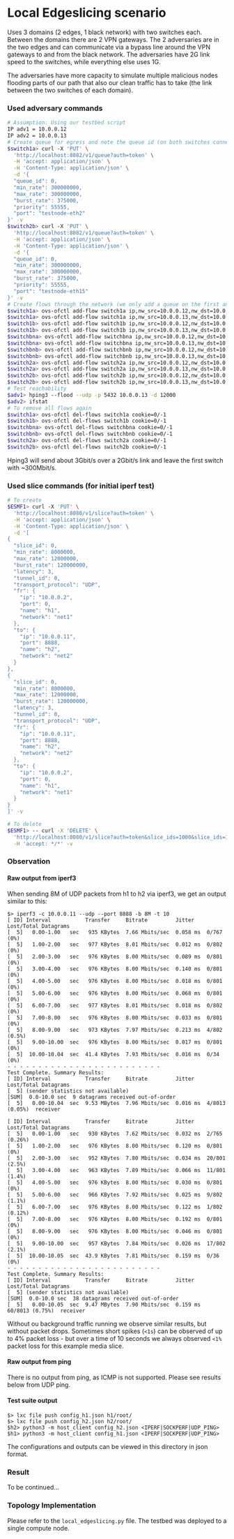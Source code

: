 # Local Edgeslicing scenario

Uses 3 domains (2 edges, 1 black network) with two switches each.
Between the domains there are 2 VPN gateways.
The 2 adversaries are in the two edges and can communicate via a bypass line around the VPN gateways to and from the black network.
The adversaries have 2G link speed to the switches, while everything else uses 1G.

The adversaries have more capacity to simulate multiple malicious nodes flooding parts of our path that also our
clean traffic has to take (the link between the two switches of each domain).

### Used adversary commands

```bash
# Assumption: Using our testbed script
IP adv1 = 10.0.0.12
IP adv2 = 10.0.0.13
# Create queue for egress and note the queue id (on both switches connected to adversary)
$switch1a> curl -X 'PUT' \
  'http://localhost:8082/v1/queue?auth=token' \
  -H 'accept: application/json' \
  -H 'Content-Type: application/json' \
  -d '{
  "queue_id": 0,
  "min_rate": 300000000,
  "max_rate": 300000000,
  "burst_rate": 375000,
  "priority": 55555,
  "port": "testnode-eth2"
}' -v
$switch2b> curl -X 'PUT' \
  'http://localhost:8082/v1/queue?auth=token' \
  -H 'accept: application/json' \
  -H 'Content-Type: application/json' \
  -d '{
  "queue_id": 0,
  "min_rate": 300000000,
  "max_rate": 300000000,
  "burst_rate": 375000,
  "priority": 55555,
  "port": "testnode-eth15"
}' -v
# Create flows through the network (we only add a queue on the first and last egress for simplicity)
$switch1a> ovs-ofctl add-flow switch1a ip,nw_src=10.0.0.12,nw_dst=10.0.0.13,in_port="testnode-eth1",actions=set_queue:<queue_id>,output:"testnode-eth2"
$switch1a> ovs-ofctl add-flow switch1a ip,nw_src=10.0.0.13,nw_dst=10.0.0.12,in_port="testnode-eth2",actions=output:"testnode-eth1"
$switch1b> ovs-ofctl add-flow switch1b ip,nw_src=10.0.0.12,nw_dst=10.0.0.13,in_port="testnode-eth3",actions=output:"testnode-eth22"
$switch1b> ovs-ofctl add-flow switch1b ip,nw_src=10.0.0.13,nw_dst=10.0.0.12,in_port="testnode-eth22",actions=output:"testnode-eth3"
$switchbna> ovs-ofctl add-flow switchbna ip,nw_src=10.0.0.12,nw_dst=10.0.0.13,in_port="testnode-eth23",actions=output:"testnode-eth8"
$switchbna> ovs-ofctl add-flow switchbna ip,nw_src=10.0.0.13,nw_dst=10.0.0.12,in_port="testnode-eth8",actions=output:"testnode-eth23"
$switchbnb> ovs-ofctl add-flow switchbnb ip,nw_src=10.0.0.12,nw_dst=10.0.0.13,in_port="testnode-eth9",actions=output:"testnode-eth25"
$switchbnb> ovs-ofctl add-flow switchbnb ip,nw_src=10.0.0.13,nw_dst=10.0.0.12,in_port="testnode-eth25",actions=output:"testnode-eth9"
$switch2a> ovs-ofctl add-flow switch2a ip,nw_src=10.0.0.12,nw_dst=10.0.0.13,in_port="testnode-eth24",actions=output:"testnode-eth14"
$switch2a> ovs-ofctl add-flow switch2a ip,nw_src=10.0.0.13,nw_dst=10.0.0.12,in_port="testnode-eth14",actions=output:"testnode-eth24"
$switch2b> ovs-ofctl add-flow switch2b ip,nw_src=10.0.0.12,nw_dst=10.0.0.13,in_port="testnode-eth15",actions=output:"testnode-eth21"
$switch2b> ovs-ofctl add-flow switch2b ip,nw_src=10.0.0.13,nw_dst=10.0.0.12,in_port="testnode-eth21",actions=set_queue:<queue_id>,output:"testnode-eth15"
# Test reachability
$adv1> hping3 --flood --udp -p 5432 10.0.0.13 -d 12000
$adv2> ifstat
# To remove all flows again
$switch1a> ovs-ofctl del-flows switch1a cookie=0/-1
$switch1b> ovs-ofctl del-flows switch1b cookie=0/-1
$switchbna> ovs-ofctl del-flows switchbna cookie=0/-1
$switchbnb> ovs-ofctl del-flows switchbnb cookie=0/-1
$switch2a> ovs-ofctl del-flows switch2a cookie=0/-1
$switch2b> ovs-ofctl del-flows switch2b cookie=0/-1
```
Hping3 will send about 3Gbit/s over a 2Gbit/s link and leave the first switch with ~300Mbit/s.

### Used slice commands (for initial iperf test)
```bash
# To create
$ESMF1> curl -X 'PUT' \
  'http://localhost:8080/v1/slice?auth=token' \
  -H 'accept: application/json' \
  -H 'Content-Type: application/json' \
  -d '[
{      
  "slice_id": 0,
  "min_rate": 8000000,
  "max_rate": 12000000,
  "burst_rate": 120000000,
  "latency": 3,    
  "tunnel_id": 0,
  "transport_protocol": "UDP",
  "fr": {
    "ip": "10.0.0.2",
    "port": 0,  
    "name": "h1",
    "network": "net1"
  },     
  "to": {       
    "ip": "10.0.0.11",
    "port": 8888,
    "name": "h2",
    "network": "net2"
  }
},
{      
  "slice_id": 0,
  "min_rate": 8000000,
  "max_rate": 12000000,
  "burst_rate": 120000000,
  "latency": 3,    
  "tunnel_id": 0,
  "transport_protocol": "UDP",
  "fr": {
    "ip": "10.0.0.11",
    "port": 8888,
    "name": "h2",
    "network": "net2"
  },     
  "to": {       
    "ip": "10.0.0.2",
    "port": 0,  
    "name": "h1",
    "network": "net1"
  }
}
]' -v

# To delete
$ESMF1> -- curl -X 'DELETE' \
  'http://localhost:8080/v1/slice?auth=token&slice_ids=1000&slice_ids=1001' \
  -H 'accept: */*' -v
```

### Observation

#### Raw output from iperf3
When sending 8M of UDP packets from h1 to h2 via iperf3, we get an output similar to this:

```
$> iperf3 -c 10.0.0.11 --udp --port 8888 -b 8M -t 10
[ ID] Interval           Transfer     Bitrate         Jitter    Lost/Total Datagrams
[  5]   0.00-1.00   sec   935 KBytes  7.66 Mbits/sec  0.058 ms  0/767 (0%)  
[  5]   1.00-2.00   sec   977 KBytes  8.01 Mbits/sec  0.012 ms  0/802 (0%)  
[  5]   2.00-3.00   sec   976 KBytes  8.00 Mbits/sec  0.089 ms  0/801 (0%)  
[  5]   3.00-4.00   sec   976 KBytes  8.00 Mbits/sec  0.140 ms  0/801 (0%)  
[  5]   4.00-5.00   sec   976 KBytes  8.00 Mbits/sec  0.018 ms  0/801 (0%)  
[  5]   5.00-6.00   sec   976 KBytes  8.00 Mbits/sec  0.068 ms  0/801 (0%)  
[  5]   6.00-7.00   sec   977 KBytes  8.01 Mbits/sec  0.018 ms  0/802 (0%)  
[  5]   7.00-8.00   sec   976 KBytes  8.00 Mbits/sec  0.033 ms  0/801 (0%)  
[  5]   8.00-9.00   sec   973 KBytes  7.97 Mbits/sec  0.213 ms  4/802 (0.5%)  
[  5]   9.00-10.00  sec   976 KBytes  8.00 Mbits/sec  0.017 ms  0/801 (0%)  
[  5]  10.00-10.04  sec  41.4 KBytes  7.93 Mbits/sec  0.016 ms  0/34 (0%)  
- - - - - - - - - - - - - - - - - - - - - - - - -
Test Complete. Summary Results:
[ ID] Interval           Transfer     Bitrate         Jitter    Lost/Total Datagrams
[  5] (sender statistics not available)
[SUM]  0.0-10.0 sec  9 datagrams received out-of-order
[  5]   0.00-10.04  sec  9.53 MBytes  7.96 Mbits/sec  0.016 ms  4/8013 (0.05%)  receiver

[ ID] Interval           Transfer     Bitrate         Jitter    Lost/Total Datagrams
[  5]   0.00-1.00   sec   930 KBytes  7.62 Mbits/sec  0.032 ms  2/765 (0.26%)  
[  5]   1.00-2.00   sec   976 KBytes  8.00 Mbits/sec  0.120 ms  0/801 (0%)  
[  5]   2.00-3.00   sec   952 KBytes  7.80 Mbits/sec  0.034 ms  20/801 (2.5%)  
[  5]   3.00-4.00   sec   963 KBytes  7.89 Mbits/sec  0.066 ms  11/801 (1.4%)  
[  5]   4.00-5.00   sec   976 KBytes  8.00 Mbits/sec  0.030 ms  0/801 (0%)  
[  5]   5.00-6.00   sec   966 KBytes  7.92 Mbits/sec  0.025 ms  9/802 (1.1%)  
[  5]   6.00-7.00   sec   976 KBytes  8.00 Mbits/sec  0.122 ms  1/802 (0.12%)  
[  5]   7.00-8.00   sec   976 KBytes  8.00 Mbits/sec  0.192 ms  0/801 (0%)  
[  5]   8.00-9.00   sec   976 KBytes  8.00 Mbits/sec  0.046 ms  0/801 (0%)  
[  5]   9.00-10.00  sec   957 KBytes  7.84 Mbits/sec  0.026 ms  17/802 (2.1%)  
[  5]  10.00-10.05  sec  43.9 KBytes  7.81 Mbits/sec  0.159 ms  0/36 (0%)  
- - - - - - - - - - - - - - - - - - - - - - - - -
Test Complete. Summary Results:
[ ID] Interval           Transfer     Bitrate         Jitter    Lost/Total Datagrams
[  5] (sender statistics not available)
[SUM]  0.0-10.0 sec  38 datagrams received out-of-order
[  5]   0.00-10.05  sec  9.47 MBytes  7.90 Mbits/sec  0.159 ms  60/8013 (0.75%)  receiver

```
Without ou background traffic running we observe similar results, but without packet drops. Sometimes short spikes (`<1s`)
can be observed of up to 4% packet loss - but over a time of 10 seconds we always observed `<1%` packet loss for this
example media slice.

#### Raw output from ping

There is no output from ping, as ICMP is not supported. Please see results below from UDP ping.

#### Test suite output

```
$> lxc file push config_h1.json h1/root/
$> lxc file push config_h2.json h2/root/
$h2> python3 -m host_client config_h2.json <IPERF|SOCKPERF|UDP_PING>
$h1> python3 -m host_client config_h1.json <IPERF|SOCKPERF|UDP_PING>
```
The configurations and outputs can be viewed in this directory in json format.

### Result
To be continued...

### Topology Implementation
Please refer to the `local_edgeslicing.py` file. The testbed was deployed to a single compute node.